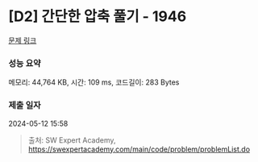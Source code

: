 # [D2] 간단한 압축 풀기 - 1946 

[문제 링크](https://swexpertacademy.com/main/code/problem/problemDetail.do?contestProbId=AV5PmkDKAOMDFAUq) 

### 성능 요약

메모리: 44,764 KB, 시간: 109 ms, 코드길이: 283 Bytes

### 제출 일자

2024-05-12 15:58



> 출처: SW Expert Academy, https://swexpertacademy.com/main/code/problem/problemList.do